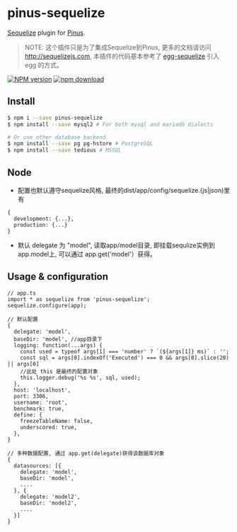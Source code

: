 # pinus-sequelize

[Sequelize](http://sequelizejs.com) plugin for [Pinus](https://github.com/node-pinus/pinus).

> NOTE: 这个插件只是为了集成Sequelize到Pinus, 更多的文档请访问 http://sequelizejs.com, 本插件的代码基本参考了 [egg-sequelize](https://github.com/eggjs/egg-sequelize) 引入 egg 的方式。

[![NPM version][npm-image]][npm-url]
[![npm download][download-image]][download-url]

[npm-image]: https://img.shields.io/npm/v/pinus-sequelize.svg?style=flat-square
[npm-url]: https://npmjs.org/package/pinus-sequelize
[download-image]: https://img.shields.io/npm/dm/pinus-sequelize.svg?style=flat-square
[download-url]: https://npmjs.org/package/pinus-sequelize

## Install

```bash
$ npm i --save pinus-sequelize
$ npm install --save mysql2 # For both mysql and mariadb dialects

# Or use other database backend.
$ npm install --save pg pg-hstore # PostgreSQL
$ npm install --save tedious # MSSQL
```
## Node 
* 配置也默认遵守sequelize风格, 最终的dist/app/config/sequelize.(js|json)里有
```
{
  development: {...},
  production: {...}
}
```
* 默认 delegate 为 "model", 读取app/model目录, 即挂载sequlize实例到app.model上, 可以通过 app.get('model'）获得。
## Usage & configuration
```
// app.ts
import * as sequelize from 'pinus-sequelize';
sequelize.configure(app);
```
```
// 默认配置
{
  delegate: 'model',
  baseDir: 'model', //app目录下
  logging: function(...args) {
    const used = typeof args[1] === 'number' ? `(${args[1]} ms)` : '';
    const sql = args[0].indexOf('Executed') === 0 && args[0].slice(20) || args[0]
    //此处 this 是最终的配置对象
    this.logger.debug('%s %s', sql, used);
  },
  host: 'localhost',
  port: 3306,
  username: 'root',
  benchmark: true,
  define: {
    freezeTableName: false,
    underscored: true,
  },
}
```
```
// 多种数据配置, 通过 app.get(delegate)获得该数据库对象
{
  datasources: [{
    delegate: 'model',
    baseDir: 'model',
    ....
  }, {
    delegate: 'model2',
    baseDir: 'model2',
    ....
  }]
}
```
